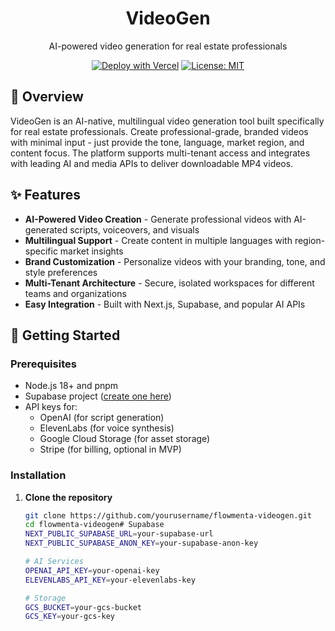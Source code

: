 <div align="center">
  <h1>VideoGen</h1>
  <p>AI-powered video generation for real estate professionals</p>
  
  [![Deploy with Vercel](https://vercel.com/button)](https://vercel.com/new/clone?repository-url=https%3A%2F%2Fgithub.com%2Fyourusername%2Fflowmenta-videogen)
  [![License: MIT](https://img.shields.io/badge/License-MIT-yellow.svg)](https://opensource.org/licenses/MIT)
</div>

## 🎯 Overview

VideoGen is an AI-native, multilingual video generation tool built specifically for real estate professionals. Create professional-grade, branded videos with minimal input - just provide the tone, language, market region, and content focus. The platform supports multi-tenant access and integrates with leading AI and media APIs to deliver downloadable MP4 videos.

## ✨ Features

- **AI-Powered Video Creation** - Generate professional videos with AI-generated scripts, voiceovers, and visuals
- **Multilingual Support** - Create content in multiple languages with region-specific market insights
- **Brand Customization** - Personalize videos with your branding, tone, and style preferences
- **Multi-Tenant Architecture** - Secure, isolated workspaces for different teams and organizations
- **Easy Integration** - Built with Next.js, Supabase, and popular AI APIs

## 🚀 Getting Started

### Prerequisites

- Node.js 18+ and pnpm
- Supabase project ([create one here](https://app.supabase.com))
- API keys for:
  - OpenAI (for script generation)
  - ElevenLabs (for voice synthesis)
  - Google Cloud Storage (for asset storage)
  - Stripe (for billing, optional in MVP)

### Installation

1. **Clone the repository**
   ```bash
   git clone https://github.com/yourusername/flowmenta-videogen.git
   cd flowmenta-videogen# Supabase
   NEXT_PUBLIC_SUPABASE_URL=your-supabase-url
   NEXT_PUBLIC_SUPABASE_ANON_KEY=your-supabase-anon-key
   
   # AI Services
   OPENAI_API_KEY=your-openai-key
   ELEVENLABS_API_KEY=your-elevenlabs-key
   
   # Storage
   GCS_BUCKET=your-gcs-bucket
   GCS_KEY=your-gcs-key